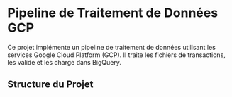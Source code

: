 # Pipeline de Traitement de Données GCP

Ce projet implémente un pipeline de traitement de données utilisant les services Google Cloud Platform (GCP). Il traite les fichiers de transactions, les valide et les charge dans BigQuery.

## Structure du Projet 